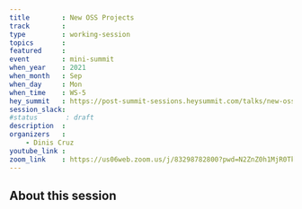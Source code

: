```yaml
---
title        : New OSS Projects
track        :
type         : working-session
topics       :
featured     :
event        : mini-summit
when_year    : 2021
when_month   : Sep
when_day     : Mon
when_time    : WS-5
hey_summit   : https://post-summit-sessions.heysummit.com/talks/new-oss-projects/
session_slack:
#status       : draft
description  :
organizers   :
    - Dinis Cruz
youtube_link :
zoom_link    : https://us06web.zoom.us/j/83298782800?pwd=N2ZnZ0h1MjR0TkFmMTd1QzdmSnZEdz09
---
```


## About this session
